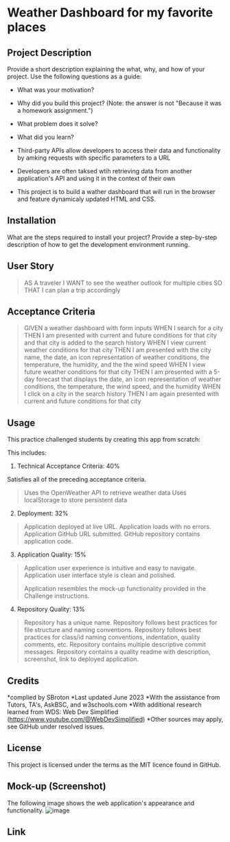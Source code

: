 
# Weather Dashboard for my favorite places
## Project Description
Provide a short description explaining the what, why, and how of your project. Use the following questions as a guide:
- What was your motivation?
- Why did you build this project? (Note: the answer is not "Because it was a homework assignment.")
- What problem does it solve?
- What did you learn?

- Third-party APIs allow developers to access their data and functionality by amking requests with specific parameters to a URL
- Developers are often taksed wtih retrieving data from another application's API and using it in the context of their own
- This project is to build a wather dashboard that will run in the browser and feature dynamicaly updated HTML and CSS. 
## Installation
What are the steps required to install your project? Provide a step-by-step description of how to get the development environment running.
## User Story
>AS A traveler
>I WANT to see the weather outlook for multiple cities
>SO THAT I can plan a trip accordingly
## Acceptance Criteria
>GIVEN a weather dashboard with form inputs
>WHEN I search for a city
>THEN I am presented with current and future conditions for that city and that city is added to the search history
>WHEN I view current weather conditions for that city
>THEN I am presented with the city name, the date, an icon representation of weather conditions, the temperature, the humidity, and the the wind speed
>WHEN I view future weather conditions for that city
>THEN I am presented with a 5-day forecast that displays the date, an icon representation of weather conditions, the temperature, the wind speed, and the humidity
>WHEN I click on a city in the search history
>THEN I am again presented with current and future conditions for that city
## Usage
This practice challenged students by creating this app from scratch: 

This includes:

1. Technical Acceptance Criteria: 40%

Satisfies all of the preceding acceptance criteria.

>Uses the OpenWeather API to retrieve weather data
>Uses localStorage to store persistent data

2. Deployment: 32%

>Application deployed at live URL.
>Application loads with no errors.
>Application GitHub URL submitted.
>GitHub repository contains application code.

3. Application Quality: 15%

>Application user experience is intuitive and easy to navigate.
>Application user interface style is clean and polished.
>
>Application resembles the mock-up functionality provided in the Challenge instructions.

4. Repository Quality: 13%

>Repository has a unique name.
>Repository follows best practices for file structure and naming conventions.
>Repository follows best practices for class/id naming conventions, indentation, quality comments, etc.
>Repository contains multiple descriptive commit messages.
>Repository contains a quality readme with description, screenshot, link to deployed application.

## Credits
*complied by SBroton
*Last updated June 2023
*With the assistance from Tutors, TA's, AskBSC, and w3schools.com
*With additional research learned from WDS: Web Dev Simplified (https://www.youtube.com/@WebDevSimplified)
*Other sources may apply, see GitHub under resolved issues.
## License
This project is licensed under the terms as the MIT licence found in GitHub.
## Mock-up (Screenshot)
The following image shows the web application's appearance and functionality.
![image](https://github.com/sarahbroton/weatherdashboard-serversideapi/assets/130716239/b39e53c0-6a8e-4627-a132-2239b102e761)

## Link

<!-- ENTER LINK HERE -->
